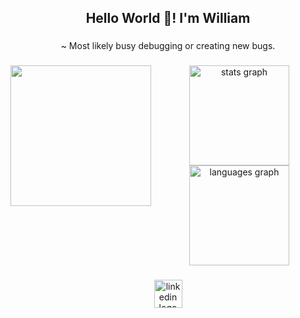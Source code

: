 <h2 align="center">Hello World 👋! I'm William</h2>

###

<p align="center">~ Most likely busy debugging or creating new bugs.</p>

###

<img align="left" height="225" src="https://i.giphy.com/media/v1.Y2lkPTc5MGI3NjExOXh5cjhhZHExYjNsOG91bHhwN2NkZmJhbDlyaDhxanRoMGRxZGtqbCZlcD12MV9pbnRlcm5hbF9naWZfYnlfaWQmY3Q9Zw/I9Tic9ReSCUN2dDdsL/giphy.gif"  />

###

<div align="center">
  <img src="https://github-readme-stats.vercel.app/api?username=wparker3123&hide_title=false&hide_rank=true&show_icons=true&include_all_commits=true&count_private=true&disable_animations=false&theme=rose_pine&locale=en&hide_border=false&order=1" height="160" alt="stats graph"  />
  <img src="https://github-readme-stats.vercel.app/api/top-langs?username=wparker3123&locale=en&hide_title=false&layout=compact&card_width=320&langs_count=8&theme=rose_pine&hide_border=false&order=2" height="160" alt="languages graph"  />
</div>

###

<div align="center">
  <a href="https://www.linkedin.com/in/william-parker-b29a7a165/" target="_blank">
    <img src="https://img.shields.io/static/v1?message=LinkedIn&logo=linkedin&label=&color=191724&logoColor=f4ae67&labelColor=&style=flat" height="45" alt="linkedin logo"  />
  </a>
</div>

###
<!--
**wparker3123/wparker3123** is a ✨ _special_ ✨ repository because its `README.md` (this file) appears on your GitHub profile.

Here are some ideas to get you started:

- 🔭 I’m currently working on ...
- 🌱 I’m currently learning ...
- 👯 I’m looking to collaborate on ...
- 🤔 I’m looking for help with ...
- 💬 Ask me about ...
- 📫 How to reach me: ...
- 😄 Pronouns: ...
- ⚡ Fun fact: ...
-->
